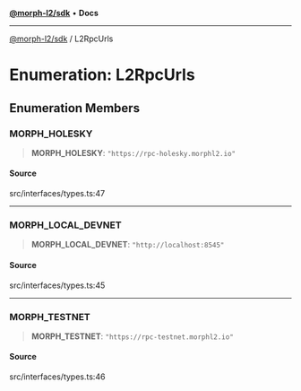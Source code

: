 [**@morph-l2/sdk**](../README.md) • **Docs**

***

[@morph-l2/sdk](../globals.md) / L2RpcUrls

# Enumeration: L2RpcUrls

## Enumeration Members

### MORPH\_HOLESKY

> **MORPH\_HOLESKY**: `"https://rpc-holesky.morphl2.io"`

#### Source

src/interfaces/types.ts:47

***

### MORPH\_LOCAL\_DEVNET

> **MORPH\_LOCAL\_DEVNET**: `"http://localhost:8545"`

#### Source

src/interfaces/types.ts:45

***

### MORPH\_TESTNET

> **MORPH\_TESTNET**: `"https://rpc-testnet.morphl2.io"`

#### Source

src/interfaces/types.ts:46

